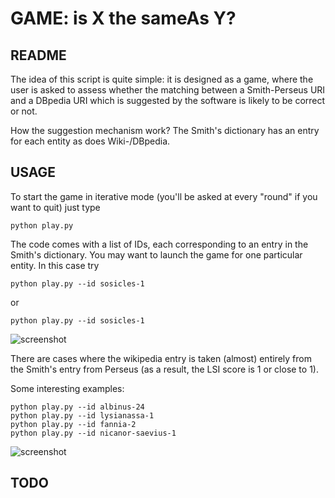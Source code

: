 # GAME: is X the sameAs Y? #

## README ##

The idea of this script is quite simple: it is designed as a game, where the user is asked to assess whether
the matching between a Smith-Perseus URI and a DBpedia URI which is suggested by the software is 
likely to be correct or not.

How the suggestion mechanism work? The Smith's dictionary has an entry for each entity as does Wiki-/DBpedia.


## USAGE ##

To start the game in iterative mode (you'll be asked at every "round" if you want to quit) just type

    python play.py

The code comes with a list of IDs, each corresponding to an entry in the Smith's dictionary. You may want to launch the game for one particular entity.
In this case try

    python play.py --id sosicles-1

or

    python play.py --id sosicles-1

![screenshot](http://dl.dropbox.com/u/1015658/sosicles-1_2.png)
	

There are cases where the wikipedia entry is taken (almost) entirely from the Smith's entry from Perseus (as a result, the LSI score is 1 or close to 1).

Some interesting examples:

    python play.py --id albinus-24
    python play.py --id lysianassa-1
    python play.py --id fannia-2
    python play.py --id nicanor-saevius-1

![screenshot](http://dl.dropbox.com/u/1015658/serena-1.png)

## TODO ##


		